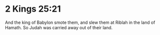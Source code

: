 # 2 Kings 25:21

And the king of Babylon smote them, and slew them at Riblah in the land of Hamath. So Judah was carried away out of their land.
